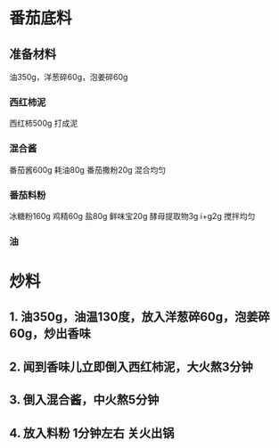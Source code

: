 # 番茄底料
## 准备材料
油350g，洋葱碎60g，泡姜碎60g
### 西红柿泥
西红柿500g 打成泥
### 混合酱
番茄酱600g 耗油80g 番茄撒粉20g 混合均匀
### 番茄料粉
冰糖粉160g 鸡精60g 盐80g 鲜味宝20g 酵母提取物3g i+g2g 搅拌均匀
### 油

# 炒料
## 1. 油350g，油温130度，放入洋葱碎60g，泡姜碎60g，炒出香味
## 2. 闻到香味儿立即倒入西红柿泥，大火熬3分钟
## 3. 倒入混合酱，中火熬5分钟
## 4. 放入料粉 1分钟左右 关火出锅

